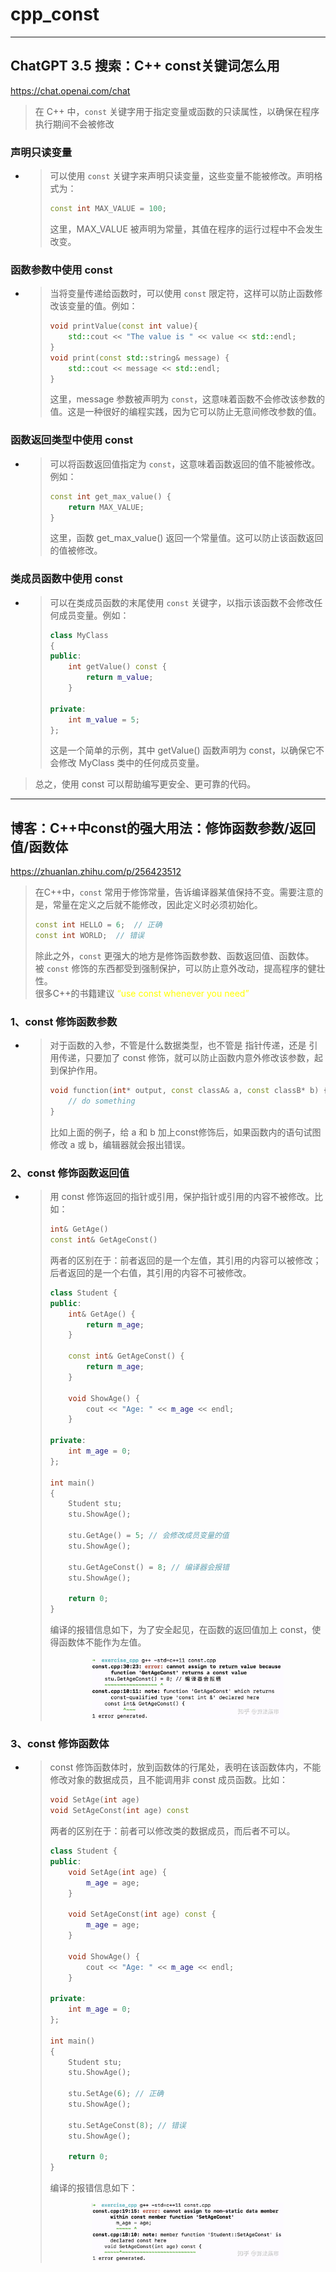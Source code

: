 # cpp_const

--------------------------------------------------------------------------------

## ChatGPT 3.5 搜索：C++ const关键词怎么用

<https://chat.openai.com/chat>

> 在 C++ 中，`const` 关键字用于指定变量或函数的只读属性，以确保在程序执行期间不会被修改 

### 声明只读变量
* 
  > 可以使用 `const` 关键字来声明只读变量，这些变量不能被修改。声明格式为：
  > ```c++
  > const int MAX_VALUE = 100;
  > ```
  > 这里，MAX_VALUE 被声明为常量，其值在程序的运行过程中不会发生改变。
  > 

### 函数参数中使用 const
*
  > 当将变量传递给函数时，可以使用 `const` 限定符，这样可以防止函数修改该变量的值。例如：
  > ```c++
  > void printValue(const int value){
  >     std::cout << "The value is " << value << std::endl;
  > }
  > void print(const std::string& message) {
  >     std::cout << message << std::endl;
  > }
  > ```
  > 这里，message 参数被声明为 `const`，这意味着函数不会修改该参数的值。这是一种很好的编程实践，因为它可以防止无意间修改参数的值。
  >   

### 函数返回类型中使用 const
*
  > 可以将函数返回值指定为 `const`，这意味着函数返回的值不能被修改。例如：
  > ```c++
  > const int get_max_value() {
  >     return MAX_VALUE;
  > }
  > ```
  > 这里，函数 get_max_value() 返回一个常量值。这可以防止该函数返回的值被修改。
  >   

### 类成员函数中使用 const
*
  > 可以在类成员函数的末尾使用 `const` 关键字，以指示该函数不会修改任何成员变量。例如：
  > ```c++
  > class MyClass
  > {
  > public:
  >     int getValue() const {
  >         return m_value;
  >     }
  > 
  > private:
  >     int m_value = 5;
  > };
  > ```
  > 这是一个简单的示例，其中 getValue() 函数声明为 const，以确保它不会修改 MyClass 类中的任何成员变量。
  > 


> 总之，使用 const 可以帮助编写更安全、更可靠的代码。



--------------------------------------------------------------------------------

## 博客：C++中const的强大用法：修饰函数参数/返回值/函数体

<https://zhuanlan.zhihu.com/p/256423512>

> 在C++中，`const` 常用于修饰常量，告诉编译器某值保持不变。需要注意的是，常量在定义之后就不能修改，因此定义时必须初始化。<br>
> ```c++
> const int HELLO = 6;  // 正确
> const int WORLD;  // 错误
> ```
> 除此之外，`const` 更强大的地方是修饰函数参数、函数返回值、函数体。<br>
> 被 `const` 修饰的东西都受到强制保护，可以防止意外改动，提高程序的健壮性。<br>
> 很多C++的书籍建议<font color="yellow"> “use const whenever you need” </font> <br>


### 1、const 修饰函数参数
*
  > 对于函数的入参，不管是什么数据类型，也不管是 指针传递，还是 引用传递，只要加了 const 修饰，就可以防止函数内意外修改该参数，起到保护作用。
  > ```c++
  > void function(int* output, const classA& a, const classB* b) {
  >     // do something
  > }
  > ```
  > 比如上面的例子，给 a 和 b 加上const修饰后，如果函数内的语句试图修改 a 或 b，编辑器就会报出错误。
  > 

### 2、const 修饰函数返回值
*
  > 用 const 修饰返回的指针或引用，保护指针或引用的内容不被修改。比如：
  > ```c++
  > int& GetAge()
  > const int& GetAgeConst()
  > ```
  > 两者的区别在于：前者返回的是一个左值，其引用的内容可以被修改；后者返回的是一个右值，其引用的内容不可被修改。
  > 
  > ```c++
  > class Student {
  > public:
  >     int& GetAge() {
  >         return m_age;
  >     }
  > 
  >     const int& GetAgeConst() {
  >         return m_age;
  >     }
  > 
  >     void ShowAge() {
  >         cout << "Age: " << m_age << endl;
  >     }
  > 
  > private:
  >     int m_age = 0;
  > };
  > 
  > int main()
  > {
  >     Student stu;
  >     stu.ShowAge();
  > 
  >     stu.GetAge() = 5; // 会修改成员变量的值
  >     stu.ShowAge();
  > 
  >     stu.GetAgeConst() = 8; // 编译器会报错
  >     stu.ShowAge();
  > 
  >     return 0;
  > }
  > ```
  > 编译的报错信息如下，为了安全起见，在函数的返回值加上 const，使得函数体不能作为左值。
  > <div align=center>
  > <img src="./images/const_1.jpg"  width="" height="" alt="no photo" title="" style="zoom:30%;"/>
  > </div>


### 3、const 修饰函数体
*
  > const 修饰函数体时，放到函数体的行尾处，表明在该函数体内，不能修改对象的数据成员，且不能调用非 const 成员函数。比如：
  > ```c++
  > void SetAge(int age)
  > void SetAgeConst(int age) const
  > ```
  > 两者的区别在于：前者可以修改类的数据成员，而后者不可以。
  > 
  > ```c++
  > class Student {
  > public:
  >     void SetAge(int age) {
  >         m_age = age;
  >     }
  > 
  >     void SetAgeConst(int age) const {
  >         m_age = age;
  >     }
  > 
  >     void ShowAge() {
  >         cout << "Age: " << m_age << endl;
  >     }
  > 
  > private:
  >     int m_age = 0;
  > };
  > 
  > int main()
  > {
  >     Student stu;
  >     stu.ShowAge();
  > 
  >     stu.SetAge(6); // 正确
  >     stu.ShowAge();
  > 
  >     stu.SetAgeConst(8); // 错误
  >     stu.ShowAge();
  > 
  >     return 0;
  > }
  > ```
  > 编译的报错信息如下：
  > <div align=center>
  > <img src="./images/const_2.jpg"  width="" height="" alt="no photo" title="" style="zoom:30%;"/>
  > </div>


